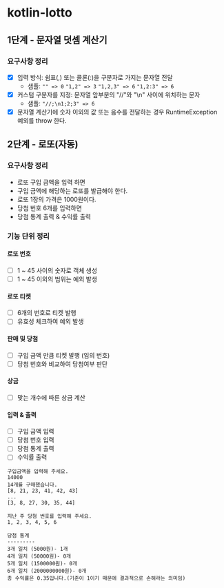 # kotlin-lotto

## 1단계 - 문자열 덧셈 계산기
### 요구사항 정리
- [x] 입력 방식: 쉼표(,) 또는 콜론(:)을 구분자로 가지는 문자열 전달
  - 샘플: ```"" => 0``` ```"1,2" => 3``` ```"1,2,3" => 6``` ```"1,2:3" => 6```
- [x] 커스텀 구분자를 지정: 문자열 앞부분의 "//"와 "\n" 사이에 위치하는 문자
  - 샘플: ```"//;\n1;2;3" => 6```
- [x] 문자열 계산기에 숫자 이외의 값 또는 음수를 전달하는 경우 RuntimeException 예외를 throw 한다.

## 2단계 - 로또(자동)
### 요구사항 정리
- 로또 구입 금액을 입력 하면
- 구입 금액에 해당하는 로또를 발급해야 한다.
- 로또 1장의 가격은 1000원이다.
- 당첨 번호 6개를 입력하면
- 당첨 통계 출력 & 수익률 출력

### 기능 단위 정리
#### 로또 번호
- [ ] 1 ~ 45 사이의 숫자로 객체 생성
- [ ] 1 ~ 45 이외의 범위는 예외 발생
#### 로또 티켓
- [ ] 6개의 번호로 티켓 발행 
- [ ] 유효성 체크하여 예외 발생
#### 판매 및 당첨
- [ ] 구입 금액 만큼 티켓 발행 (임의 번호)
- [ ] 당첨 번호와 비교하여 당첨여부 판단 
#### 상금
- [ ] 맞는 개수에 따른 상금 계산
#### 입력 & 출력
- [ ] 구입 금액 입력
- [ ] 당첨 번호 입력
- [ ] 당첨 통계 출력
- [ ] 수익률 출력

```text
구입금액을 입력해 주세요.
14000
14개를 구매했습니다.
[8, 21, 23, 41, 42, 43]
...
[3, 8, 27, 30, 35, 44]

지난 주 당첨 번호를 입력해 주세요.
1, 2, 3, 4, 5, 6

당첨 통계
---------
3개 일치 (5000원)- 1개
4개 일치 (50000원)- 0개
5개 일치 (1500000원)- 0개
6개 일치 (2000000000원)- 0개
총 수익률은 0.35입니다.(기준이 1이기 때문에 결과적으로 손해라는 의미임)
```